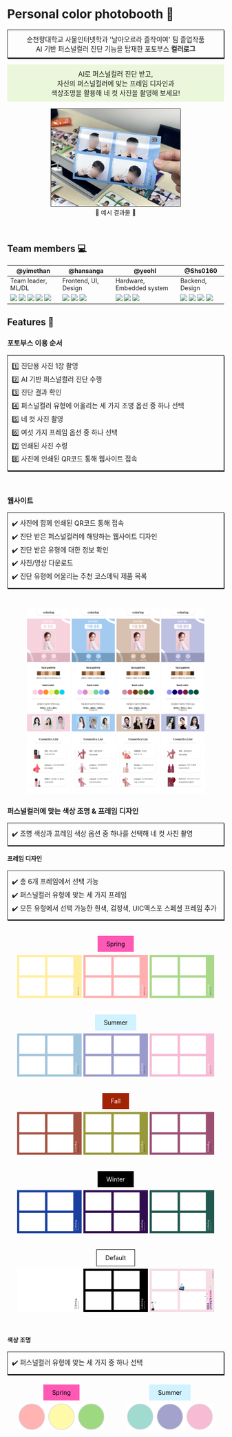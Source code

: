 # Personal color photobooth 📸

<p style="font-size: 110%; text-align: center; border: 1px solid; padding: 10px; box-shadow: 1px 2px">
순천향대학교 사물인터넷학과 '날아오르라 졸작이여' 팀 졸업작품 <br>
AI 기반 퍼스널컬러 진단 기능을 탑재한 포토부스 <b>컬러로그</b> <br>
</p>

<p style="font-size: 110%; text-align: center; background-color: #ebf7da; padding: 10px;">
AI로 퍼스널컬러 진단 받고,
<br>
자신의 퍼스널컬러에 맞는 프레임 디자인과<br>
색상조명을 활용해 네 컷 사진을 촬영해 보세요!
</p>
<p style="text-align: center;">
  <img src='media/example.jpg' width=300px border=1px solid> <br>
  🎀 예시 결과물 🎀
</p><br>

## Team members 💻

| @yimethan | @hansanga | @yeohl | @Shs0160 |
|---|---|---|---|
|Team leader, ML/DL|Frontend, UI, Design|Hardware, Embedded system|Backend, Design|
|<img src="https://img.shields.io/badge/Tensorflow-FF6F00?style=flat-square&logo=Tensorflow&logoColor=white"/> <img src="https://img.shields.io/badge/Python-3776AB?style=flat-square&logo=Python&logoColor=white"/> <img src="https://img.shields.io/badge/Pandas-150458?style=flat-square&logo=Pandas&logoColor=white"/> <img src="https://img.shields.io/badge/Scikit_learn-F7931E?style=flat-square&logo=scikitlearn&logoColor=white"/> <img src="https://img.shields.io/badge/Numpy-013243?style=flat-square&logo=Numpy&logoColor=white"/>|<img src="https://img.shields.io/badge/React-20232A?style=flat-square&logo=React&logoColor=61DAFB"/> <img src="https://img.shields.io/badge/Qt-41CD52?style=flat-square&logo=qt&logoColor=white"/> <img src="https://img.shields.io/badge/Python-3776AB?style=flat-square&logo=Python&logoColor=white"/> | <img src="https://img.shields.io/badge/Philips Hue-white?style=flat-square&logo=PhilipsHue&logoColor=0065D3"/>  <img src="https://img.shields.io/badge/Python-3776AB?style=flat-square&logo=Python&logoColor=white"/> <img src="https://img.shields.io/badge/Jetson Nano-20232A?style=flat-square&logo=nvidia&logoColor=76B900"/>|<img src="https://img.shields.io/badge/AWS_S3-569A31?style=flat-square&logo=AmazonS3&logoColor=white"/> <img src="https://img.shields.io/badge/GCD-4285F4?style=flat-square&logo=Google-Cloud&logoColor=white"/> <img src="https://img.shields.io/badge/Node.js-43853D?style=flat-square&logo=nodedotjs&logoColor=white"/> <img src="https://img.shields.io/badge/Spring-6DB33F?style=flat-square&logo=spring&logoColor=white"/> |

## Features 🎈

### 포토부스 이용 순서 

<p style="font-size: 110%; text-align: left; border: 1px solid; padding: 10px; box-shadow: 1px 2px; line-height: 2">
1️⃣ 진단용 사진 1장 촬영<br>
2️⃣ AI 기반 퍼스널컬러 진단 수행<br>
3️⃣ 진단 결과 확인<br>
4️⃣ 퍼스널컬러 유형에 어울리는 세 가지 조명 옵션 중 하나 선택<br>
5️⃣ 네 컷 사진 촬영<br>
6️⃣ 여섯 가지 프레임 옵션 중 하나 선택<br>
7️⃣ 인쇄된 사진 수령 <br>
8️⃣ 사진에 인쇄된 QR코드 통해 웹사이트 접속
</p>
<br>

### 웹사이트

<p style="font-size: 110%; text-align: left; border: 1px solid; padding: 10px; box-shadow: 1px 2px; line-height: 2">
✔️ 사진에 함께 인쇄된 QR코드 통해 접속<br>
✔️ 진단 받은 퍼스널컬러에 해당하는 웹사이트 디자인<br>
✔️ 진단 받은 유형에 대한 정보 확인<br>
✔️ 사진/영상 다운로드<br>
✔️ 진단 유형에 어울리는 추천 코스메틱 제품 목록
</p>

<br>

<p style="text-align: center; width: 100%">
  <img src='media/website_spring.png' width=100> <img src='media/website_summer.png' width=100> <img src='media/website_fall.png' width=100> <img src='media/website_winter.png' width=100>
</p>

### 퍼스널컬러에 맞는 색상 조명 & 프레임 디자인

<p style="font-size: 110%; text-align: left; border: 1px solid; padding: 10px; box-shadow: 1px 2px; line-height: 2">
✔️ 조명 색상과 프레임 색상 옵션 중 하나를 선택해 네 컷 사진 촬영
</p>

#### 프레임 디자인

<p style="font-size: 110%; text-align: left; border: 1px solid; padding: 10px; box-shadow: 1px 2px; line-height: 2">
✔️ 총 6개 프레임에서 선택 가능<br>
✔️ 퍼스널컬러 유형에 맞는 세 가지 프레임<br>
✔️ 모든 유형에서 선택 가능한 흰색, 검정색, UIC엑스포 스페셜 프레임 추가<br>
</p>
<br>

<p style="text-align: center;">
  <p1 style="background-color: #ff59b5; padding: 10px 20px; color: black;">Spring</p1> <br><br>
  <img src='media/sp1.jpg' width=150> <img src='media/sp2.jpg' width=150> <img src='media/sp3.jpg' width=150>
</p>
<br>

<p style="text-align: center;">
<p1 style="background-color: #d1f2ff; padding: 10px 20px; color: black;">Summer</p1><br><br>
  <img src='media/su1.jpg' width=150> <img src='media/su2.jpg' width=150> <img src='media/su3.jpg' width=150>
</p>
<br>

<p style="text-align: center;">
<p1 style="background-color: #a12303; padding: 10px 20px; color: white;">Fall</p1> <br><br>
  <img src='media/fa1.jpg' width=150> <img src='media/fa2.jpg' width=150> <img src='media/fa3.jpg' width=150>
</p>
<br>

<p style="text-align: center;">
<p1 style="background-color: black; padding: 10px 20px; color: white;">Winter</p1><br><br>
  <img src='media/wi1.jpg' width=150> <img src='media/wi2.jpg' width=150> <img src='media/wi3.jpg' width=150>
</p>
<br>

<p style="text-align: center;">
  <p1 style="background-color: white; padding: 10px 20px; color: black; border: 1px solid;">Default</p1><br><br>
  <img src='media/wh.jpg' width=150> <img src='media/bl.jpg' width=150> <img src='media/expo_frame.jpg' width=150>
</p>

<br>

<style>
.container {
  display: grid;
  grid-template-columns: 1fr 1fr;
  grid-template-rows: 1fr 1fr;
  height: 50vh;
}
</style>

#### 색상 조명

<p style="font-size: 110%; text-align: left; border: 1px solid; padding: 10px; box-shadow: 1px 2px; line-height: 2">
✔️ 퍼스널컬러 유형에 맞는 세 가지 중 하나 선택
</p>

<br>

<div class="container" style="text-align: center;">
  <div class="quadrant top-left">
    <p1 style="background-color: #ff59b5; padding: 10px 20px; color: black;">Spring</p1> <br><br>
    <img src='media/spr_light.png' width=200> 
  </div>
  <div class="quadrant top-right">
    <p1 style="background-color: #d1f2ff; padding: 10px 20px; color: black;">Summer</p1><br><br>
    <img src='media/sum_light.png' width=200>
  </div>
  <div class="quadrant bottom-left">
    <p1 style="background-color: #a12303; padding: 10px 20px; color: white;">Fall</p1> <br><br>
    <img src='media/fal_light.png' width=200>
  </div>
  <div class="quadrant bottom-right">
    <p1 style="background-color: black; padding: 10px 20px; color: white;">Winter</p1><br><br>
    <img src='media/win_light.png' width=200>
  </div>
</div>


### Awards and Activities

#### LINC3.0 캡스톤디자인 경진대회 `대상 (교육부 장관 & 부총리상)` 수상

#### 2024 산학연엑스포 @벡스코 (Busan, Korea)

#### 순천향대 중앙도서관 1층 로비 전시 (Asan, Korea)

#### 2024 SW인재페스티벌 2024 @세종대 (Seoul, Korea)

#### 필리핀 ()